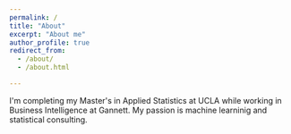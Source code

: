 ```yaml
---
permalink: /
title: "About"
excerpt: "About me"
author_profile: true
redirect_from: 
  - /about/
  - /about.html

---
```


I'm completing my Master's in Applied Statistics at UCLA while working in Business Intelligence at Gannett. My passion is machine learninig and statistical consulting.


